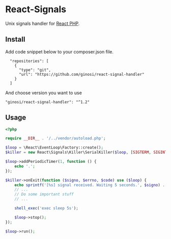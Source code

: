 # React-Signals

Unix signals handler for [React PHP](https://github.com/reactphp).

## Install

Add code snippet below to your composer.json file.

```
  "repositories": [
    {
      "type": "git",
      "url": "https://github.com/ginosi/react-signal-handler"
    }
  ]
```

And choose version you want to use

```
"ginosi/react-signal-handler": "^1.2"
```

## Usage

```php
<?php

require __DIR__ . '/../vendor/autoload.php';

$loop = \React\EventLoop\Factory::create();
$killer = new React\Signals\Killer\SerialKiller($loop, [SIGTERM, SIGINT]);

$loop->addPeriodicTimer(1, function () {
    echo '.';
});

$killer->onExit(function ($signo, $errno, $code) use ($loop) {
    echo sprintf('[%s] signal received. Waiting 5 seconds.', $signo) . PHP_EOL;
    // ...
    // Do some important stuff
    // ...

    shell_exec('exec sleep 5s');

    $loop->stop();
});

$loop->run();

```


